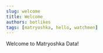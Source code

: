 ```yaml
---
slug: welcome
title: Welcome
authors: botlikes
tags: [matryoshka, hello, watchmen]
---
```


Welcome to Matryoshka Data!